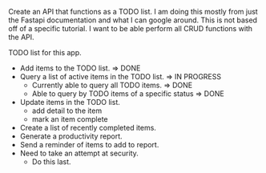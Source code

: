 Create an API that functions as a TODO list.
I am doing this mostly from just the Fastapi documentation and what I can google around.
This is not based off of a specific tutorial.
I want to be able perform all CRUD functions with the API.

TODO list for this app.
- Add items to the TODO list.                          => DONE
- Query a list of active items in the TODO list.       => IN PROGRESS 
    - Currently able to query all TODO items.          => DONE
    - Able to query by TODO items of a specific status => DONE
- Update items in the TODO list.
    - add detail to the item
    - mark an item complete
- Create a list of recently completed items.
- Generate a productivity report.
- Send a reminder of items to add to report.
- Need to take an attempt at security.
    - Do this last.